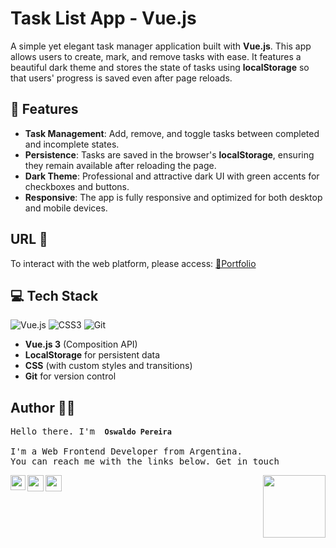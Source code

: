 # Task List App - Vue.js

A simple yet elegant task manager application built with **Vue.js**. This app allows users to create, mark, and remove tasks with ease. It features a beautiful dark theme and stores the state of tasks using **localStorage** so that users' progress is saved even after page reloads.

## 🚀 Features

- **Task Management**: Add, remove, and toggle tasks between completed and incomplete states.
- **Persistence**: Tasks are saved in the browser's **localStorage**, ensuring they remain available after reloading the page.
- **Dark Theme**: Professional and attractive dark UI with green accents for checkboxes and buttons.
- **Responsive**: The app is fully responsive and optimized for both desktop and mobile devices.

## URL 🌼
To interact with the web platform, please access: <a href="https://oswaldo-pereira.netlify.app/" target="_blank">🚀Portfolio </a>

## 💻 Tech Stack

![Vue.js](https://img.shields.io/badge/vuejs-%2335495e.svg?style=for-the-badge&logo=vuedotjs&logoColor=%234FC08D)
![CSS3](https://img.shields.io/badge/css3-%231572B6.svg?style=for-the-badge&logo=css3&logoColor=white)
![Git](https://img.shields.io/badge/git-%23F05033.svg?style=for-the-badge&logo=git&logoColor=white)

- **Vue.js 3** (Composition API)
- **LocalStorage** for persistent data
- **CSS** (with custom styles and transitions)
- **Git** for version control

## Author 🙋‍♂️

 <samp>Hello there.  I'm  <code> **Oswaldo Pereira** </code> <br> I'm a Web Frontend Developer from Argentina.<br>You can reach me with the links below. Get in touch <br> </samp>
 
  <a href="https://www.linkedin.com/in/oswaldoapf/">
   <img align="left" alt="" width="24px" src="https://github.com/piyushP7pravin/piyushP7pravin/blob/master/Linkedin.svg" />
  </a>
  <a href="mailto:oswaldopereira09@gmail.com">
    <img align="left" alt="" width="26px" src="https://github.com/piyushP7pravin/piyushP7pravin/blob/master/Gmail.svg" />
  </a>
    <a href="https://api.whatsapp.com/send?phone=1161337491">
    <img align="left" alt="" width="26px" src="https://www.svgrepo.com/show/122874/whatsapp.svg" />
  </a>

<img src="https://media.giphy.com/media/VgCDAzcKvsR6OM0uWg/giphy.gif" align="right" width="100">